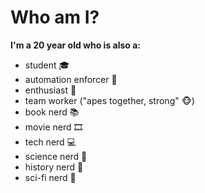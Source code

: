 # Who am I?

**I'm a 20 year old who is also a:**
- student 🎓
- automation enforcer 🦾
- enthusiast 🚀
- team worker ("apes together, strong" 🐵)
- book nerd 📚
- movie nerd 🎞️
- tech nerd 💻
- science nerd 🧪
- history nerd 📜
- sci-fi nerd 🤖

<!--
**OliveiraLeonardo17/OliveiraLeonardo17** is a ✨ _special_ ✨ repository because its `README.md` (this file) appears on your GitHub profile.

Here are some ideas to get you started:

- 🔭 I’m currently working on ...
- 🌱 I’m currently learning ...
- 👯 I’m looking to collaborate on ...
- 🤔 I’m looking for help with ...
- 💬 Ask me about ...
- 📫 How to reach me: ...
- 😄 Pronouns: ...
- ⚡ Fun fact: ...
-->
